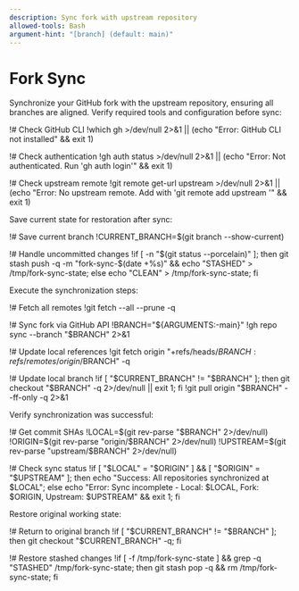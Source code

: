 ```yaml
---
description: Sync fork with upstream repository
allowed-tools: Bash
argument-hint: "[branch] (default: main)"
---
```


# Fork Sync

<objective>
Synchronize your GitHub fork with the upstream repository, ensuring all branches are aligned.
</objective>

<prerequisites>
Verify required tools and configuration before sync:
</prerequisites>

!# Check GitHub CLI
!which gh >/dev/null 2>&1 || (echo "Error: GitHub CLI not installed" && exit 1)

!# Check authentication
!gh auth status >/dev/null 2>&1 || (echo "Error: Not authenticated. Run 'gh auth login'" && exit 1)

!# Check upstream remote
!git remote get-url upstream >/dev/null 2>&1 || (echo "Error: No upstream remote. Add with 'git remote add upstream <url>'" && exit 1)

<state-management>
Save current state for restoration after sync:
</state-management>

!# Save current branch
!CURRENT_BRANCH=$(git branch --show-current)

!# Handle uncommitted changes
!if [ -n "$(git status --porcelain)" ]; then git stash push -q -m "fork-sync-$(date +%s)" && echo "STASHED" > /tmp/fork-sync-state; else echo "CLEAN" > /tmp/fork-sync-state; fi

<sync-operations>
Execute the synchronization steps:
</sync-operations>

!# Fetch all remotes
!git fetch --all --prune -q

!# Sync fork via GitHub API
!BRANCH="${ARGUMENTS:-main}"
!gh repo sync --branch "$BRANCH" 2>&1

!# Update local references
!git fetch origin "+refs/heads/$BRANCH:refs/remotes/origin/$BRANCH" -q

!# Update local branch
!if [ "$CURRENT_BRANCH" != "$BRANCH" ]; then git checkout "$BRANCH" -q 2>/dev/null || exit 1; fi
!git pull origin "$BRANCH" --ff-only -q 2>&1

<validation>
Verify synchronization was successful:
</validation>

!# Get commit SHAs
!LOCAL=$(git rev-parse "$BRANCH" 2>/dev/null)
!ORIGIN=$(git rev-parse "origin/$BRANCH" 2>/dev/null)
!UPSTREAM=$(git rev-parse "upstream/$BRANCH" 2>/dev/null)

!# Check sync status
!if [ "$LOCAL" = "$ORIGIN" ] && [ "$ORIGIN" = "$UPSTREAM" ]; then echo "Success: All repositories synchronized at $LOCAL"; else echo "Error: Sync incomplete - Local: $LOCAL, Fork: $ORIGIN, Upstream: $UPSTREAM" && exit 1; fi

<restoration>
Restore original working state:
</restoration>

!# Return to original branch
!if [ "$CURRENT_BRANCH" != "$BRANCH" ]; then git checkout "$CURRENT_BRANCH" -q; fi

!# Restore stashed changes
!if [ -f /tmp/fork-sync-state ] && grep -q "STASHED" /tmp/fork-sync-state; then git stash pop -q && rm /tmp/fork-sync-state; fi